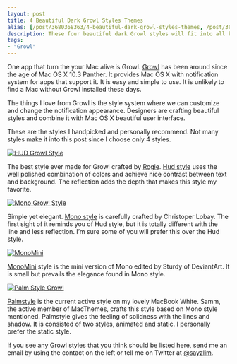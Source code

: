 ```yaml
---
layout: post
title: 4 Beautiful Dark Growl Styles Themes
alias: [/post/3680368363/4-beautiful-dark-growl-styles-themes, /post/3680368363/]
description: These four beautiful dark Growl styles will fit into all kind of wallpapers on your Mac.
tags:
- "Growl"
---
```

One app that turn the your Mac alive is Growl. [Growl][1] has been around since the age of Mac OS X 10.3 Panther. It provides Mac OS X with notification system for apps that support it. It is easy and simple to use. It is unlikely to find a Mac without Growl installed these days.

[1]: http://growl.info/ "Growl"

<!--more-->

The things I love from Growl is the style system where we can customize and change the notification appearance. Designers are crafting beautiful styles and combine it with Mac OS X beautiful user interface.

These are the styles I handpicked and personally recommend. Not many styles make it into this post since I choose only 4 styles.

[ ![HUD Growl Style][img1] ](http://images.sayzlim.net/2011/03/growl_hud.jpg "HUD Growl Style")

[img1]: http://images.sayzlim.net/2011/03/growl_hud.jpg "HUD Growl Style"

The best style ever made for Growl crafted by [Rogie][2]. [Hud style][3] uses the well polished combination of colors and achieve nice contrast between text and background. The reflection adds the depth that makes this style my favorite.

[2]: https://twitter.com/rogie "rogie (rogie) on Twitter"
[3]: http://www.komodomedia.com/blog/2010/03/hud-growl-theme/ "Komodo Media » Blog Archive » Hud Growl Theme"

[ ![Mono Growl Style][img2] ](http://images.sayzlim.net/2011/03/growl_mono.jpg "Mono Growl Style")

[img2]: http://images.sayzlim.net/2011/03/growl_mono.jpg "Mono Growl Style"

Simple yet elegant. [Mono style](http://christopherlobay.com/ "Christopher Lobay") is carefully crafted by Christoper Lobay. The first sight of it reminds you of Hud style, but it is totally different with the line and less reflection. I’m sure some of you will prefer this over the Hud style.

[ ![MonoMini][img3] ](http://images.sayzlim.net/2011/03/growl_monomini.jpg "MonoMini")

[img3]: http://images.sayzlim.net/2011/03/growl_monomini.jpg "MonoMini"

[MonoMini](http://sturdy.deviantart.com/art/MonoMini-Growl-Theme-185869650 "MonoMini Growl Theme by sturdy on deviantART") style is the mini version of Mono edited by Sturdy of DeviantArt. It is small but prevails the elegance found in Mono style.

[ ![Palm Style Growl][img4] ](http://images.sayzlim.net/2011/03/growl_palmstyle.jpg "Palm Style Growl ")

[img4]: http://images.sayzlim.net/2011/03/growl_palmstyle.jpg "Palm Style Growl "

[Palmstyle](http://dribbble.com/shots/137825-Palmstyle-Growl-Theme "Dribbble - Palmstyle - Growl Theme by Sam Mularczyk") is the current active style on my lovely MacBook White. Samm, the active member of MacThemes, crafts this style based on Mono style mentioned. Palmstyle gives the feeling of solidness with the lines and shadow. It is consisted of two styles, animated and static. I personally prefer the static style.

If you see any Growl styles that you think should be listed here, send me an email by using the contact on the left or tell me on Twitter at [@sayzlim](https://twitter.com/sayzlim "Sayz Lim (sayzlim) on Twitter").